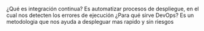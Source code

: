 ¿Qué es integración continua?
Es automatizar procesos de despliegue, en el cual nos detecten los errores de ejecución
¿Para qué sirve DevOps?
Es un metodologia que nos ayuda a despleguar mas rapido y sin riesgos